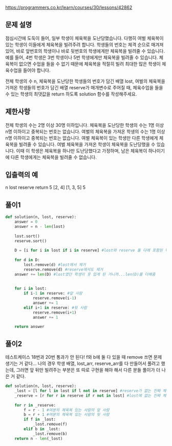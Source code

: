 https://programmers.co.kr/learn/courses/30/lessons/42862

## 문제 설명
점심시간에 도둑이 들어, 일부 학생이 체육복을 도난당했습니다. 다행히 여벌 체육복이 있는 학생이 이들에게 체육복을 빌려주려 합니다. 
학생들의 번호는 체격 순으로 매겨져 있어, 바로 앞번호의 학생이나 바로 뒷번호의 학생에게만 체육복을 빌려줄 수 있습니다. 
예를 들어, 4번 학생은 3번 학생이나 5번 학생에게만 체육복을 빌려줄 수 있습니다. 
체육복이 없으면 수업을 들을 수 없기 때문에 체육복을 적절히 빌려 최대한 많은 학생이 체육수업을 들어야 합니다.

전체 학생의 수 n, 체육복을 도난당한 학생들의 번호가 담긴 배열 lost, 여벌의 체육복을 가져온 학생들의 번호가 담긴 배열 reserve가 매개변수로 주어질 때, 
체육수업을 들을 수 있는 학생의 최댓값을 return 하도록 solution 함수를 작성해주세요.

## 제한사항
전체 학생의 수는 2명 이상 30명 이하입니다.
체육복을 도난당한 학생의 수는 1명 이상 n명 이하이고 중복되는 번호는 없습니다.
여벌의 체육복을 가져온 학생의 수는 1명 이상 n명 이하이고 중복되는 번호는 없습니다.
여벌 체육복이 있는 학생만 다른 학생에게 체육복을 빌려줄 수 있습니다.
여벌 체육복을 가져온 학생이 체육복을 도난당했을 수 있습니다. 이때 이 학생은 체육복을 하나만 도난당했다고 가정하며, 
남은 체육복이 하나이기에 다른 학생에게는 체육복을 빌려줄 수 없습니다.

## 입출력의 예
n	lost	reserve	return
5	[2, 4]	[1, 3, 5]	5

## 풀이1
```python
def solution(n, lost, reserve):
    answer = 0 
    answer = n - len(lost)
    
    lost.sort()
    reserve.sort()
    
    D = [i for i in lost if i in reserve] #lost와 reserve 둘 다에 포함된 학생
    
    for d in D:
        lost.remove(d) #lost에서 제거
        reserve.remove(d) #reserve에서도 제거
    answer += len(D) #lost였던 학생이 옷 입게 된 거니까...len(D)를 더해줌
    
    
    for i in lost:
        if i-1 in reserve: #앞 사람
            reserve.remove(i-1) 
            answer += 1
        elif i+1 in reserve: #뒷 사람
            reserve.remove(i+1)
            answer += 1

    return answer

```

## 풀이2
테스트케이스 18번과 20번 통과가 안 된다! 
f와 b에 둘 다 있을 때 remove 쓰면 문제 생기는 거 같다...
나의 경우 학생 배열, lost_arr, reserve_arr를 다 만들어서 풀려고 했는데, 
그러면 앞 뒤만 빌려주는 부분은 또 따로 구현을 해야 해서 다른 분들 풀이가 더 나은 거 같다.

```python
def solution(n, lost, reserve):
    _lost = [l for l in lost if l not in reserve] #reserve가 없는 진짜 체육복이 없는 학생 구하기
    _reserve = [r for r in reserve if r not in lost] #lost에 없는 진짜 체육복이 남는 학생 구하기
    
    for r in _reserve:
        f = r - 1 #여분의 체육복 있는 사람의 앞 사람
        b = r + 1 #여분의 체육복 있는 사람의 뒷 사람
        if f in _lost:
            _lost.remove(f)
        elif b in _lost:
            _lost.remove(b)
    return n - len(_lost)
    
```
